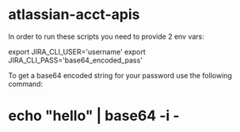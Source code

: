 # atlassian-acct-apis

In order to run these scripts you need to provide 2 env vars:

export JIRA_CLI_USER='username'
export JIRA_CLI_PASS='base64_encoded_pass'

To get a base64 encoded string for your password use the following command:
# echo "hello" | base64 -i -
